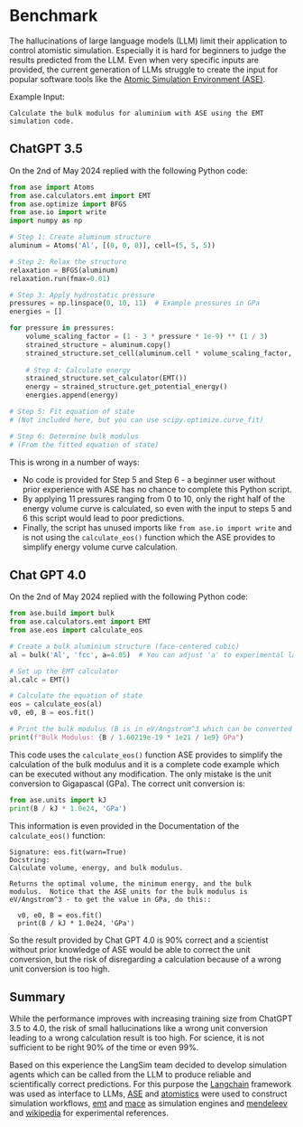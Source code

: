 # Benchmark
The hallucinations of large language models (LLM) limit their application to control atomistic simulation. Especially
it is hard for beginners to judge the results predicted from the LLM. Even when very specific inputs are provided, the
current generation of LLMs struggle to create the input for popular software tools like the [Atomic Simulation Environment (ASE)](https://wiki.fysik.dtu.dk/ase/).

Example Input:
```
Calculate the bulk modulus for aluminium with ASE using the EMT simulation code.
```

## ChatGPT 3.5
On the 2nd of May 2024 replied with the following Python code: 
```python
from ase import Atoms
from ase.calculators.emt import EMT
from ase.optimize import BFGS
from ase.io import write
import numpy as np

# Step 1: Create aluminum structure
aluminum = Atoms('Al', [(0, 0, 0)], cell=(5, 5, 5))

# Step 2: Relax the structure
relaxation = BFGS(aluminum)
relaxation.run(fmax=0.01)

# Step 3: Apply hydrostatic pressure
pressures = np.linspace(0, 10, 11)  # Example pressures in GPa
energies = []

for pressure in pressures:
    volume_scaling_factor = (1 - 3 * pressure * 1e-9) ** (1 / 3)
    strained_structure = aluminum.copy()
    strained_structure.set_cell(aluminum.cell * volume_scaling_factor, scale_atoms=True)
    
    # Step 4: Calculate energy
    strained_structure.set_calculator(EMT())
    energy = strained_structure.get_potential_energy()
    energies.append(energy)

# Step 5: Fit equation of state
# (Not included here, but you can use scipy.optimize.curve_fit)

# Step 6: Determine bulk modulus
# (From the fitted equation of state)
```
This is wrong in a number of ways: 
* No code is provided for Step 5 and Step 6 - a beginner user without prior experience with ASE has no chance to 
  complete this Python script. 
* By applying 11 pressures ranging from 0 to 10, only the right half of the energy volume curve is calculated, so even
  with the input to steps 5 and 6 this script would lead to poor predictions. 
* Finally, the script has unused imports like `from ase.io import write` and is not using the `calculate_eos()` function
  which the ASE provides to simplify energy volume curve calculation. 

## Chat GPT 4.0
On the 2nd of May 2024 replied with the following Python code: 
```python
from ase.build import bulk
from ase.calculators.emt import EMT
from ase.eos import calculate_eos

# Create a bulk aluminium structure (face-centered cubic)
al = bulk('Al', 'fcc', a=4.05)  # You can adjust 'a' to experimental lattice constant

# Set up the EMT calculator
al.calc = EMT()

# Calculate the equation of state
eos = calculate_eos(al)
v0, e0, B = eos.fit()

# Print the bulk modulus (B is in eV/Angstrom^3 which can be converted to GPa)
print(f"Bulk Modulus: {B / 1.60219e-19 * 1e21 / 1e9} GPa")
```
This code uses the `calculate_eos()` function ASE provides to simplify the calculation of the bulk modulus and it is a
complete code example which can be executed without any modification. The only mistake is the unit conversion to 
Gigapascal (GPa). The correct unit conversion is: 
```python
from ase.units import kJ
print(B / kJ * 1.0e24, 'GPa')
```
This information is even provided in the Documentation of the `calculate_eos()` function:
```
Signature: eos.fit(warn=True)
Docstring:
Calculate volume, energy, and bulk modulus.

Returns the optimal volume, the minimum energy, and the bulk
modulus.  Notice that the ASE units for the bulk modulus is
eV/Angstrom^3 - to get the value in GPa, do this::

  v0, e0, B = eos.fit()
  print(B / kJ * 1.0e24, 'GPa')
```
So the result provided by Chat GPT 4.0 is 90% correct and a scientist without prior knowledge of ASE would be able to 
correct the unit conversion, but the risk of disregarding a calculation because of a wrong unit conversion is too high.

## Summary
While the performance improves with increasing training size from ChatGPT 3.5 to 4.0, the risk of small hallucinations
like a wrong unit conversion leading to a wrong calculation result is too high. For science, it is not sufficient to be
right 90% of the time or even 99%. 

Based on this experience the LangSim team decided to develop simulation agents which can be called from the LLM to 
produce reliable and scientifically correct predictions. For this purpose the [Langchain](https://www.langchain.com/) 
framework was used as interface to LLMs, [ASE](https://wiki.fysik.dtu.dk/ase/) and [atomistics](https://atomistics.readthedocs.io)
were used to construct simulation workflows, [emt](https://wiki.fysik.dtu.dk/ase/ase/calculators/emt.html) and [mace](https://mace-docs.readthedocs.io/en/latest/)
as simulation engines and [mendeleev](https://mendeleev.readthedocs.io) and [wikipedia](https://en.wikipedia.org/wiki/Main_Page) 
for experimental references. 